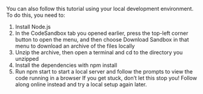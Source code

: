 
You can also follow this tutorial using your local development environment. To do this, you need to:


1. Install Node.js
2. In the CodeSandbox tab you opened earlier, press the top-left corner button to open the menu, and then choose Download Sandbox in that menu to download an archive of the files locally
3. Unzip the archive, then open a terminal and cd to the directory you unzipped
4. Install the dependencies with npm install
5. Run npm start to start a local server and follow the prompts to view the code running in a browser
If you get stuck, don’t let this stop you! Follow along online instead and try a local setup again later.
